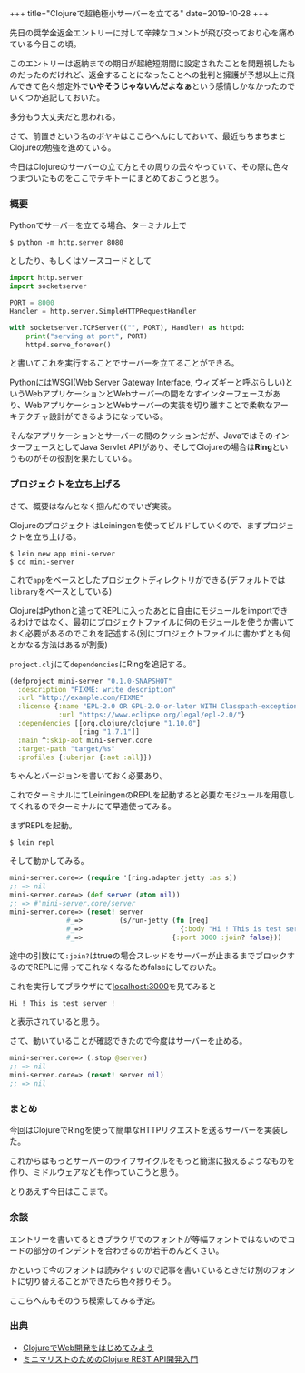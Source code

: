 +++
title="Clojureで超絶極小サーバーを立てる"
date=2019-10-28
+++

先日の奨学金返金エントリーに対して辛辣なコメントが飛び交っており心を痛めている今日この頃。

このエントリーは返納までの期日が超絶短期間に設定されたことを問題視したものだったのだけれど、返金することになったことへの批判と擁護が予想以上に飛んできて色々想定外で<b>いやそうじゃないんだよなぁ</b>という感情しかなかったのでいくつか追記しておいた。

多分もう大丈夫だと思われる。

さて、前置きという名のボヤキはここらへんにしておいて、最近もちまちまとClojureの勉強を進めている。

今日はClojureのサーバーの立て方とその周りの云々やっていて、その際に色々つまづいたものをここでテキトーにまとめておこうと思う。

### 概要

Pythonでサーバーを立てる場合、ターミナル上で

```
$ python -m http.server 8080
```

としたり、もしくはソースコードとして

```python
import http.server
import socketserver

PORT = 8000
Handler = http.server.SimpleHTTPRequestHandler

with socketserver.TCPServer(("", PORT), Handler) as httpd:
    print("serving at port", PORT)
    httpd.serve_forever()
```

と書いてこれを実行することでサーバーを立てることができる。

PythonにはWSGI(Web Server Gateway Interface, ウィズギーと呼ぶらしい)というWebアプリケーションとWebサーバーの間をなすインターフェースがあり、WebアプリケーションとWebサーバーの実装を切り離すことで柔軟なアーキテクチャ設計ができるようになっている。

そんなアプリケーションとサーバーの間のクッションだが、JavaではそのインターフェースとしてJava Servlet APIがあり、そしてClojureの場合は<b>Ring</b>というものがその役割を果たしている。

### プロジェクトを立ち上げる

さて、概要はなんとなく掴んだのでいざ実装。

ClojureのプロジェクトはLeiningenを使ってビルドしていくので、まずプロジェクトを立ち上げる。

```
$ lein new app mini-server
$ cd mini-server
```

これで`app`をベースとしたプロジェクトディレクトリができる(デフォルトでは`library`をベースとしている)

ClojureはPythonと違ってREPLに入ったあとに自由にモジュールをimportできるわけではなく、最初にプロジェクトファイルに何のモジュールを使うか書いておく必要があるのでこれを記述する(別にプロジェクトファイルに書かずとも何とかなる方法はあるが割愛)

`project.clj`にて`dependencies`にRingを追記する。

```clojure
(defproject mini-server "0.1.0-SNAPSHOT"
  :description "FIXME: write description"
  :url "http://example.com/FIXME"
  :license {:name "EPL-2.0 OR GPL-2.0-or-later WITH Classpath-exception-2.0"
            :url "https://www.eclipse.org/legal/epl-2.0/"}
  :dependencies [[org.clojure/clojure "1.10.0"]
                 [ring "1.7.1"]]
  :main ^:skip-aot mini-server.core
  :target-path "target/%s"
  :profiles {:uberjar {:aot :all}})
```

ちゃんとバージョンを書いておく必要あり。

これでターミナルにてLeiningenのREPLを起動すると必要なモジュールを用意してくれるのでターミナルにて早速使ってみる。

まずREPLを起動。

```
$ lein repl
```

そして動かしてみる。

```clojure
mini-server.core=> (require '[ring.adapter.jetty :as s])
;; => nil
mini-server.core=> (def server (atom nil))
;; => #'mini-server.core/server
mini-server.core=> (reset! server 
              #_=>         (s/run-jetty (fn [req] 
              #_=>                        {:body "Hi ! This is test server !"}) 
              #_=>                      {:port 3000 :join? false}))
```

途中の引数にて`:join?`はtrueの場合スレッドをサーバーが止まるまでブロックするのでREPLに帰ってこれなくなるためfalseにしておいた。

これを実行してブラウザにて[localhost:3000](http://localhost:3000)を見てみると

```
Hi ! This is test server !
```

と表示されていると思う。

さて、動いていることが確認できたので今度はサーバーを止める。

```clojure
mini-server.core=> (.stop @server)
;; => nil
mini-server.core=> (reset! server nil)
;; => nil
```

### まとめ

今回はClojureでRingを使って簡単なHTTPリクエストを送るサーバーを実装した。

これからはもっとサーバーのライフサイクルをもっと簡潔に扱えるようなものを作り、ミドルウェアなども作っていこうと思う。

とりあえず今日はここまで。

### 余談

エントリーを書いてるときブラウザでのフォントが等幅フォントではないのでコードの部分のインデントを合わせるのが若干めんどくさい。

かといって今のフォントは読みやすいので記事を書いているときだけ別のフォントに切り替えることができたら色々捗りそう。

ここらへんもそのうち模索してみる予定。

### 出典

+ [ClojureでWeb開発をはじめてみよう](http://ayato-p.github.io/clojure-beginner/intro_web_development/index.html)
+ [ミニマリストのためのClojure REST API開発入門](https://qiita.com/lagenorhynque/items/b15689e5432e0170b172)
